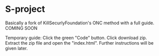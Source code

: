 # S-project
Basically a fork of KillSecurlyFoundation's ONC method with a full guide. COMING SOON

Temporary guide: Click the green "Code" button. Click download zip. Extract the zip file and open the "index.html". Further instructions will be given later.
